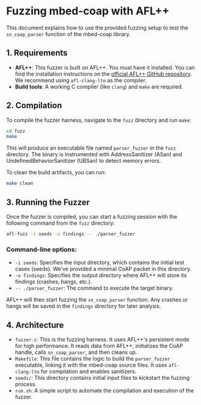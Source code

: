 # Fuzzing mbed-coap with AFL++

This document explains how to use the provided fuzzing setup to test the `sn_coap_parser` function of the mbed-coap library.

## 1. Requirements

*   **AFL++**: This fuzzer is built on AFL++. You must have it installed. You can find the installation instructions on the [official AFL++ GitHub repository](https://github.com/AFLplusplus/AFLplusplus). We recommend using `afl-clang-lto` as the compiler.
*   **Build tools**: A working C compiler (like `clang`) and `make` are required.

## 2. Compilation

To compile the fuzzer harness, navigate to the `fuzz` directory and run `make`:

```bash
cd fuzz
make
```

This will produce an executable file named `parser_fuzzer` in the `fuzz` directory. The binary is instrumented with AddressSanitizer (ASan) and UndefinedBehaviorSanitizer (UBSan) to detect memory errors.

To clean the build artifacts, you can run:
```bash
make clean
```

## 3. Running the Fuzzer

Once the fuzzer is compiled, you can start a fuzzing session with the following command from the `fuzz` directory:

```bash
afl-fuzz -i seeds -o findings -- ./parser_fuzzer
```

### Command-line options:

*   `-i seeds`: Specifies the input directory, which contains the initial test cases (seeds). We've provided a minimal CoAP packet in this directory.
*   `-o findings`: Specifies the output directory where AFL++ will store its findings (crashes, hangs, etc.).
*   `-- ./parser_fuzzer`: The command to execute the target binary.

AFL++ will then start fuzzing the `sn_coap_parser` function. Any crashes or hangs will be saved in the `findings` directory for later analysis.

## 4. Architecture

*   `fuzzer.c`: This is the fuzzing harness. It uses AFL++'s persistent mode for high performance. It reads data from AFL++, initializes the CoAP handle, calls `sn_coap_parser`, and then cleans up.
*   `Makefile`: This file contains the logic to build the `parser_fuzzer` executable, linking it with the mbed-coap source files. It uses `afl-clang-lto` for compilation and enables sanitizers.
*   `seeds/`: This directory contains initial input files to kickstart the fuzzing process.
*   `run.sh`: A simple script to automate the compilation and execution of the fuzzer. 